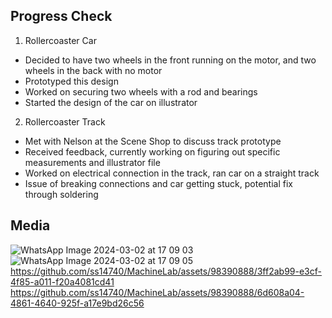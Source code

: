 Progress Check
- 
1) Rollercoaster Car
* Decided to have two wheels in the front running on the motor, and two wheels in the back with no motor
* Prototyped this design
* Worked on securing two wheels with a rod and bearings
* Started the design of the car on illustrator

2) Rollercoaster Track
* Met with Nelson at the Scene Shop to discuss track prototype
* Received feedback, currently working on figuring out specific measurements and illustrator file
* Worked on electrical connection in the track, ran car on a straight track
* Issue of breaking connections and car getting stuck, potential fix through soldering  

Media
- 
![WhatsApp Image 2024-03-02 at 17 09 03](https://github.com/ss14740/MachineLab/assets/98390888/81a243dd-8a35-4fda-95ac-afb6f8fee25c)
![WhatsApp Image 2024-03-02 at 17 09 05](https://github.com/ss14740/MachineLab/assets/98390888/fa6fb26c-94d1-493d-8ddf-e92545ed6f89)
https://github.com/ss14740/MachineLab/assets/98390888/3ff2ab99-e3cf-4f85-a011-f20a4081cd41
https://github.com/ss14740/MachineLab/assets/98390888/6d608a04-4861-4640-925f-a17e9bd26c56

